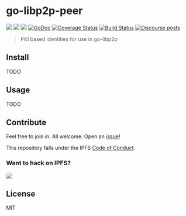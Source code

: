 # go-libp2p-peer

[![](https://img.shields.io/badge/made%20by-Protocol%20Labs-blue.svg?style=flat-square)](https://protocol.ai)
[![](https://img.shields.io/badge/freenode-%23libp2p-yellow.svg?style=flat-square)](https://webchat.freenode.net/?channels=%23libp2p)
[![](https://img.shields.io/badge/project-libp2p-yellow.svg?style=flat-square)](https://libp2p.io/)
[![GoDoc](https://godoc.org/github.com/libp2p/go-libp2p-peer?status.svg)](https://godoc.org/github.com/libp2p/go-libp2p-peer)
[![Coverage Status](https://codecov.io/gh/libp2p/go-libp2p-peer/branch/master/graph/badge.svg)](https://codecov.io/gh/libp2p/go-libp2p-peer/branch/master)
[![Build Status](https://travis-ci.org/libp2p/go-libp2p-peer.svg?branch=master)](https://travis-ci.org/libp2p/go-libp2p-peer)
[![Discourse posts](https://img.shields.io/discourse/https/discuss.libp2p.io/posts.svg)](https://discuss.libp2p.io)

> PKI based identities for use in go-libp2p

## Install

TODO

## Usage

TODO

## Contribute

Feel free to join in. All welcome. Open an [issue](https://github.com/libp2p/go-libp2p-peer/issues)!

This repository falls under the IPFS [Code of Conduct](https://github.com/ipfs/community/blob/master/code-of-conduct.md).

### Want to hack on IPFS?

[![](https://cdn.rawgit.com/jbenet/contribute-ipfs-gif/master/img/contribute.gif)](https://github.com/ipfs/community/blob/master/contributing.md)

## License

MIT
